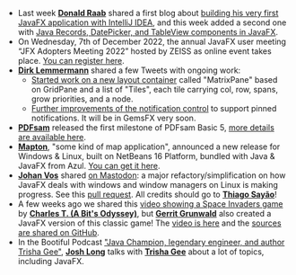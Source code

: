 * Last week [**Donald Raab**](https://twitter.com/TheDonRaab) shared a first blog about [building his very first JavaFX application with IntelliJ IDEA](https://donraab.medium.com/my-first-javafx-application-ee70a1d48cb3), and this week added a second one with [Java Records, DatePicker, and TableView components in JavaFX](https://medium.com/javarevisited/experimenting-with-java-records-datepicker-and-tableview-in-javafx-446ff272dfd2).
* On Wednesday, 7th of December 2022, the annual JavaFX user meeting “JFX Adopters Meeting 2022” hosted by ZEISS as online event takes place. [You can register here](https://www.zeiss.com/meditec/en/news-events/events/jfx-adopters-meeting.html).
* [**Dirk Lemmermann**](https://twitter.com/dlemmermann) shared a few Tweets with ongoing work:
  * [Started work on a new layout container](https://twitter.com/dlemmermann/status/1596184094295064578) called "MatrixPane" based on GridPane and a list of "Tiles", each tile carrying col, row, spans, grow priorities, and a node.
  * [Further improvements of the notification control](https://twitter.com/dlemmermann/status/1596131245234298885) to support pinned notifications. It will be in GemsFX very soon.
* [**PDFsam**](https://twitter.com/PDFsamOSS) released the first milestone of PDFsam Basic 5, [more details are available here](https://blog.pdfsam.org/java/pdfsam-basic-version-5-milestone-release/2366/#more-2366).
* [**Mapton**](https://twitter.com/mapton_app), "some kind of map application", announced a new release for Windows & Linux, built on NetBeans 16 Platform, bundled with Java & JavaFX from Azul. [You can get it here](https://github.com/trixon/mapton/releases/tag/v3.0.0).
* [**Johan Vos**](https://twitter.com/johanvos) shared [on Mastodon](https://mastodon.social/@johanvos/109426954082587493): a major refactory/simplification on how JavaFX deals with windows and window managers on Linux is making progress. See this [pull request](https://github.com/openjdk/jfx/pull/915). All credits should go to [**Thiago Sayão**](https://twitter.com/thiago_sayao)!
* A few weeks ago we shared this [video showing a Space Invaders game](https://www.youtube.com/watch?t=1337&v=jCBBCBCUt9E&feature=youtu.be) by [**Charles T. (A Bit's Odyssey)**](https://www.youtube.com/@chalodss), but [**Gerrit Grunwald**](https://twitter.com/hansolo_) also created a JavaFX version of this classic game! The [video is here](https://www.youtube.com/watch?v=GajccpyHyFM) and the [sources are shared on GitHub](https://github.com/HanSolo/spaceinvadersfx).
* In the Bootiful Podcast ["Java Champion, legendary engineer, and author Trisha Gee"](https://bootifulpodcast.fm/#/episodes/3259c661-0524-46dc-805d-2388011030b9), [**Josh Long**](https://twitter.com/starbuxman) talks with [**Trisha Gee**](https://twitter.com/trisha_gee) about a lot of topics, including JavaFX.